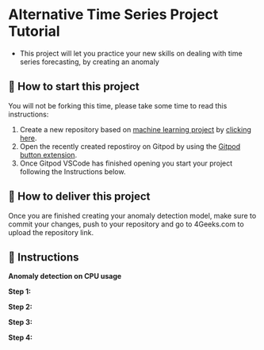 <!-- hide -->
# Alternative Time Series Project Tutorial
<!-- endhide -->

- This project will let you practice your new skills on dealing with time series forecasting, by creating an anomaly

## 🌱  How to start this project

You will not be forking this time, please take some time to read this instructions:

1. Create a new repository based on [machine learning project](https://github.com/4GeeksAcademy/machine-learning-python-template/generate) by [clicking here](https://github.com/4GeeksAcademy/machine-learning-python-template).
2. Open the recently created repostiroy on Gitpod by using the [Gitpod button extension](https://www.gitpod.io/docs/browser-extension/).
3. Once Gitpod VSCode has finished opening you start your project following the Instructions below.

## 🚛 How to deliver this project

Once you are finished creating your anomaly detection model, make sure to commit your changes, push to your repository and go to 4Geeks.com to upload the repository link.

## 📝 Instructions

**Anomaly detection on CPU usage**



**Step 1:**


**Step 2:**


**Step 3:**


**Step 4:**

